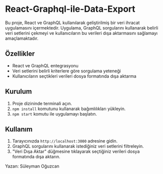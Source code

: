 # React-Graphql-ile-Data-Export


Bu proje, React ve GraphQL kullanılarak geliştirilmiş bir veri ihracat uygulamasını içermektedir. Uygulama, GraphQL sorgularını kullanarak belirli veri setlerini çekmeyi ve kullanıcıların bu verileri dışa aktarmasını sağlamayı amaçlamaktadır.

## Özellikler
- React ve GraphQL entegrasyonu
- Veri setlerini belirli kriterlere göre sorgulama yeteneği
- Kullanıcıların seçtikleri verileri dosya formatında dışa aktarma

## Kurulum
1. Proje dizininde terminali açın.
2. `npm install` komutunu kullanarak bağımlılıkları yükleyin.
3. `npm start` komutu ile uygulamayı başlatın.

## Kullanım
1. Tarayıcınızda `http://localhost:3000` adresine gidin.
2. GraphQL sorgularını kullanarak istediğiniz veri setlerini filtreleyin.
3. "Veri Dışa Aktar" düğmesine tıklayarak seçtiğiniz verileri dosya formatında dışa aktarın.

Yazan: Süleyman Oğuzcan
